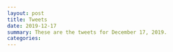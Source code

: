 ```yaml
---
layout: post
title: Tweets
date: 2019-12-17
summary: These are the tweets for December 17, 2019.
categories:
---
```


